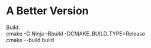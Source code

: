 # A Better Version
Build:
<br>
cmake -G Ninja -Bbuild -DCMAKE_BUILD_TYPE=Release
<br>
cmake --build build
